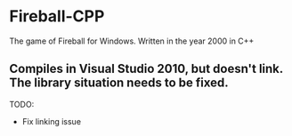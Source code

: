 # Fireball-CPP
The game of Fireball for Windows. Written in the year 2000 in C++

Compiles in Visual Studio 2010, but doesn't link.  The library situation needs to be fixed.
---
TODO:
- Fix linking issue

